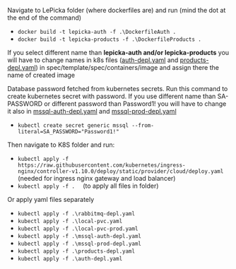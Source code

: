 Navigate to LePicka folder (where dockerfiles are) and run   (mind the dot at the end of the command)
- `docker build -t lepicka-auth -f .\DockerfileAuth .`
- `docker build -t lepicka-products -f .\DockerfileProducts .`

If you select different name than **lepicka-auth and/or lepicka-products** you will have to change names in k8s files ([auth-depl.yaml](https://github.com/4190/LePicka/blob/master/K8S/auth-depl.yaml) and [products-depl.yaml](https://github.com/4190/LePicka/blob/master/K8S/products-depl.yaml)) in spec/template/spec/containers/image and assign there the name of created image

Database password fetched from kubernetes secrets. Run this command to create kubernetes secret with password. If you use different name than SA-PASSWORD or different password than Password1! you will have to change it also in [mssql-auth-depl.yaml](https://github.com/4190/LePicka/blob/master/K8S/mssql-auth-depl.yaml) and [mssql-prod-depl.yaml](https://github.com/4190/LePicka/blob/master/K8S/mssql-prod-depl.yaml)
- `kubectl create secret generic mssql --from-literal=SA_PASSWORD="Password1!"`


Then navigate to K8S folder and run: 
- `kubectl apply -f https://raw.githubusercontent.com/kubernetes/ingress-nginx/controller-v1.10.0/deploy/static/provider/cloud/deploy.yaml  `  (needed for ingress nginx gateway and load balancer)
- `kubectl apply -f .  `   (to apply all files in folder)

Or apply yaml files separately
- `kubectl apply -f .\rabbitmq-depl.yaml`
- `kubectl apply -f .\local-pvc.yaml`
- `kubectl apply -f .\local-pvc-prod.yaml`
- `kubectl apply -f .\mssql-auth-depl.yaml`
- `kubectl apply -f .\mssql-prod-depl.yaml`
- `kubectl apply -f .\products-depl.yaml`
- `kubectl apply -f .\auth-depl.yaml`
